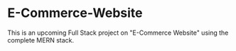 # E-Commerce-Website
This is an upcoming Full Stack project on "E-Commerce Website" using the complete MERN stack.
